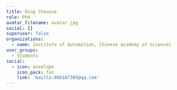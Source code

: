 ```yaml
---
title: Ding Chaoyue
role: Phd
avatar_filename: avatar.jpg
social: []
superuser: false
organizations:
  - name: Institute of Automation, Chinese Academy of Sciences
user_groups:
  - Students
social:
  - icon: envelope
    icon_pack: fas
    link: 'mailto:806187385@qq.com'
---
```


